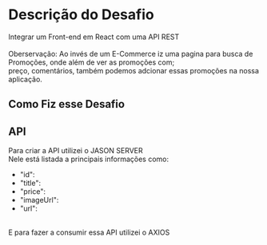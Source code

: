 
<h1>Descrição do Desafio</h1>


  <span> 
    Integrar um Front-end em React com uma API REST <br> <br>
  </span>
  
  <span>
    Oberservação: Ao invés de um E-Commerce iz uma pagina para busca de Promoções, onde além de ver as promoções com; <br>
    preço, comentários, também podemos adcionar essas promoções na nossa aplicação.
  </span>
    
 <h2>Como Fiz esse Desafio</h2>
  
 <h2>API</h2>
  
  <span>
    Para criar a API utilizei o JASON SERVER <br>
    Nele está listada a principais informações como: <br>
  </span>
  <ul>
    <li> "id": </li>
    <li> "title": </li> 
    <li> "price": </li>
    <li> "imageUrl": </li>
    <li> "url": </li> <br>
  </ul>
    
  <span>
    E para fazer a consumir essa API utilizei o AXIOS 
  </span>
  


    
    
    
      
     
     
    
